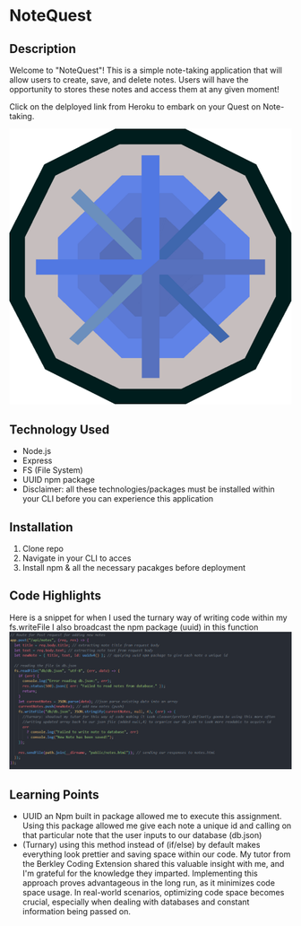 # NoteQuest
## Description 
Welcome to "NoteQuest"! This is a simple note-taking application that will allow users to create, save, and delete notes. Users will have the opportunity to stores these notes and access them at any given moment! 

Click on the delployed link from Heroku to embark on your Quest on Note-taking. 



![Quest.logo](./images/QUEST%20PICUTRE.png)



## Technology Used
* Node.js
* Express
* FS (File System)
* UUID npm package
* Disclaimer: all these technologies/packages must be installed within your CLI before you can experience this application 

## Installation
1. Clone repo 
2. Navigate in your CLI to acces
3. Install npm & all the necessary pacakges before deployment

## Code Highlights

Here is a snippet for when I used the turnary way of writing code within my fs.writeFile
I also broadcast the npm package (uuid) in this function
![Turnary/uuid.sample](./images/Turnary%20Example.png)


## Learning Points

* UUID an Npm built in package allowed me to execute this assignment. Using this package allowed me give each note a unique id and calling on that particular note that the user inputs to our database (db.json)
* (Turnary) using this method instead of (if/else) by default makes everything look prettier and saving space within our code. My tutor from the Berkley Coding Extension shared this valuable insight with me, and I'm grateful for the knowledge they imparted. Implementing this approach proves advantageous in the long run, as it minimizes code space usage. In real-world scenarios, optimizing code space becomes crucial, especially when dealing with databases and constant information being passed on. 